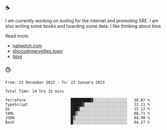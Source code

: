 ### ☕

I am currently working on tooling for the internet and promoting SRE. I am also writing some books and hoarding some data. I like thinking about time. 

Read more:

 - [natwelch.com](https://natwelch.com)
 - [@icco@merveilles.town](https://merveilles.town/@icco)
 - [blog](https://writing.natwelch.com)

### 🕒

<!--START_SECTION:waka-->

```text
From: 23 December 2022 - To: 22 January 2023

Total Time: 24 hrs 32 mins

Terraform                    █████████▓░░░░░░░░░░░░░░░   38.07 %
TypeScript                   █████▓░░░░░░░░░░░░░░░░░░░   22.11 %
Go                           ███▓░░░░░░░░░░░░░░░░░░░░░   15.12 %
YAML                         ██▒░░░░░░░░░░░░░░░░░░░░░░   08.71 %
JSON                         █▒░░░░░░░░░░░░░░░░░░░░░░░   04.90 %
Bash                         █░░░░░░░░░░░░░░░░░░░░░░░░   04.27 %
```

<!--END_SECTION:waka-->
